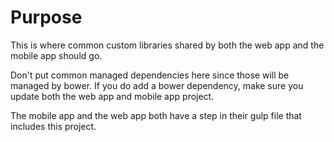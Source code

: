 # Purpose
This is where common custom libraries shared by both the web app and the mobile app should go.

Don't put common managed dependencies here since those will be managed by bower. If you do add a bower
dependency, make sure you update both the web app and mobile app project.

The mobile app and the web app both have a step in their gulp file that includes this project.
